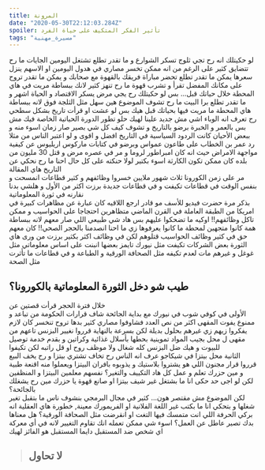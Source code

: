 ```yaml
---
title: المرونة 
date: "2020-05-30T22:12:03.284Z"
spoiler: تأثير الفكر المتكيف على حياة الفرد
tags: "مسيرة_مهنية"
---
```


لو حكيتلك انه رح تجي ثلوج تسكر الشوارع و ما تقدر تطلع تشتغل اليومين الجايات ما رح تتضايق كثير على الرغم من انه ممكن تخسر مصاري في هدول اليومين او الاسهم ينزل سعرها يمكن ما تقدر تطلع تحضر مباراة فريقك بالقهوة مع صحابك و يمكن ما تقدر تروح على مكانك المفضل تقرأ و تشرب قهوة ما رح تنهز كثير لانك ببساطة مريت في هاي المحطة خلال حياتك قبل... بس لو حكيتلك رح يجي مرض يسكر الاقتصاد و الحياة اشهر و ما تقدر تطلع برا البيت ما رح تشوف الموضوع هين  سهل مثل الثلجة فوق لانه ببساطة هاي المحطة ما مريت فيها بحياتك قبل هيك بس لو عشت او قرأت تاريخ بشكل سطحي رح تعرف انه الوباء اشي مش جديد علينا لهيك حلو تطور الدورة الحياتية الخاصة فيك مش بس بالعمر و الخبرة برضو بالتاريخ و تشوف كيف كل شي بصير صار زمان اسوء منه و ببعض الأحيان كانت الردود السياسية في التاريخ افضل و اقوى و لو اعتبر الناس من مثلا رد عمر بن الخطاب على طاعون عمواس وبرضو في كتابات ماركوس اريليوس عن كيفية مواجهة الامراض حيث انه كان امبراطور لروما و مر في عصره مرض و قتل 30 مليون من بلده كان ممكن تكون الكارثة اسوء بكتير لولا حنكته على كل حال احنا ما رح نحكي عن التاريخ هاي المقالة
<br>
مر على زمن الكورونا ثلاث شهور ملايين خسروا وظائفهم و كثير قطاعات انمسحت و بنفس الوقت في قطاعات تكيفت و في قطاعات جديدة برزت اكثر من الأول و هلشي بدنا نقارنه في ثورة المعلوماتية
<br>
بذكر مرة حضرت فيديو للأسف مو قادر ارجع اللاقيه كان عبارة عن مظاهرات كبيرة في امريكا من الطبقة العاملة في القرن الماضي متظاهرين احتجاجا على الحواسيب و ممكن تاكل وظائفهم!! اوكيه ما تضحكوا عليهم بس هاد شي طبيعي اللي صار معهم لانه ببساطة همة كانوا متجهين لمحطة ما كانوا يعرفوها زي ما احنا انصدمنا بالحجر الصحي!! كان معهم حق في كثير وظائف الحواسيب قتلوهم لكن في وظائف اكثر بكثير برزت من ورى هاي الثورة بعض الشركات تكيفت مثل نيورك تايمز بعضها انبنت على اساس معلوماتي مثل غوغل و غيرهم مات لعدم تكيفه مثل الصحافة الورقية و الطباعة و في قطاعات ما تأثرت مثل الصحة
<br>
## طيب شو دخل الثورة المعلوماتية بالكورونا؟

خلال فترة الحجر قرأت قصتين عن  <br>
 الأولى
 في كوفي شوب في نيورك مع بداية الجائحة شاف قرارات الحكومة من تباعد و ممنوع يفوت المقهى اكثر من نص العدد فشاوفوا مصاري كثير بدها تروح تنخسر كان لازم يفكروا زيهم زي غيرهم بحلول بديلة لكن بسرعة بالنهاية قرروا نغيير البزنس تاعهم من مقهى ل محل بجيب المواد تموينية بحطها بأسلال غذائية وكراتين و بقدم خدمة توصيل للبيوت و هيك ضل البزنس كله شغال ولا موظف روح او قل راتبه لكن تكيفوا<br>
 الثانية 
 محل بيتزا في شيكاجو عرف انه الناس رح تخاف تشتري بيتزا و رح يخف البيع قرروا قرار مجنون اللي هو يشتروا بلاستيك و يذوبوه بافران البيتزا ويعملوا منه اقنعة طبية و مين حزرك تعلم و عمل كل هاد التكييف والتغير؟ نفسهم معلمين البيتزا و المنظفين
 <br>
 لكن لو اجى حد حكى انا ما بشتغل غير شيف بيتزا او صانع قهوة يا حزرك مين رح يشغلك بالجائحة؟<br> 
 لكن الموضوع مش مقتصر هون... كثير في مجال البرمجي بنشوف ناس ما بتقبل تغير شغلها و بتحكي انا ما بكتب غير اللغة الفلانية او الفريمورك معينة, خطورة هاي العقلية انه بركي الحرفة اللي انت متمسك فيها التغت او انقرضت مثل الصحافة الورقية؟ هل معناها بدك تصير عاطل عن العمل؟ اسوء شي ممكن تعمله انك تقاوم التغيير لانه في أي معركة اي شخص ضد المستقبل دايما المستقبل هو الفائز لهيك <br>
 
> ## لا تحاول

